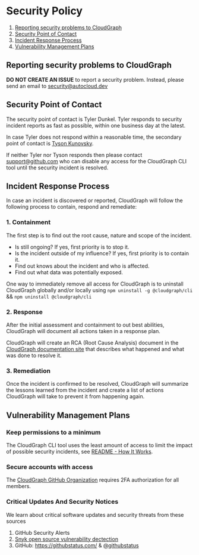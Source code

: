 # Security Policy

1. [Reporting security problems to CloudGraph](#reporting)
2. [Security Point of Contact](#contact)
3. [Incident Response Process](#process)
4. [Vulnerability Management Plans](#vulnerability-management)

<a name="reporting"></a>
## Reporting security problems to CloudGraph

**DO NOT CREATE AN ISSUE** to report a security problem. Instead, please
send an email to security@autocloud.dev

<a name="contact"></a>
## Security Point of Contact

The security point of contact is Tyler Dunkel. Tyler responds to security
incident reports as fast as possible, within one business day at the latest.

In case Tyler does not respond within a reasonable time, the secondary point
of contact is [Tyson Kunovsky](https://github.com/orgs/cloudgraphdev/people/kunovsky).

If neither Tyler nor Tyson responds then please contact support@github.com
who can disable any access for the CloudGraph CLI tool until the security incident is resolved.

<a name="process"></a>
## Incident Response Process

In case an incident is discovered or reported, CloudGraph will follow the following
process to contain, respond and remediate:

### 1. Containment

The first step is to find out the root cause, nature and scope of the incident.

- Is still ongoing? If yes, first priority is to stop it.
- Is the incident outside of my influence? If yes, first priority is to contain it.
- Find out knows about the incident and who is affected.
- Find out what data was potentially exposed.

One way to immediately remove all access for CloudGraph is to uninstall CloudGraph globally and/or locally using
`npm uninstall -g @cloudgraph/cli` && `npm uninstall @cloudgraph/cli`

### 2. Response

After the initial assessment and containment to out best abilities, CloudGraph will
document all actions taken in a response plan.

CloudGraph will create an RCA (Root Cause Analysis) document in the [CloudGraph documentation site](https://docs.cloudgraph.dev/overview) that describes what happened and what was done to resolve it.

### 3. Remediation

Once the incident is confirmed to be resolved, CloudGraph will summarize the lessons
learned from the incident and create a list of actions CloudGraph will take to prevent
it from happening again.

<a name="vulnerability-management"></a>
## Vulnerability Management Plans

### Keep permissions to a minimum

The CloudGraph CLI tool uses the least amount of access to limit the impact of possible
security incidents, see [README - How It Works](https://github.com/cloudgraphdev/cli#how-it-works).

### Secure accounts with access

The [CloudGraph GitHub Organization](https://github.com/cloudgraphdev) requires 2FA authorization
for all members.

### Critical Updates And Security Notices

We learn about critical software updates and security threats from these sources

1. GitHub Security Alerts
2. [Snyk open source vulnerability dectection](https://snyk.io/product/open-source-security-management/)
3. GitHub: https://githubstatus.com/ & [@githubstatus](https://twitter.com/githubstatus)
